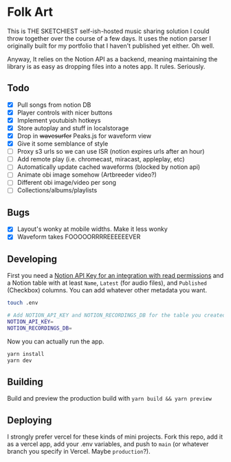 # Folk Art

This is THE SKETCHIEST self-ish-hosted music sharing solution I could throw together over the course of a few days. It uses the notion parser I originally built for my portfolio that I haven't published yet either. Oh well.

Anyway, It relies on the Notion API as a backend, meaning maintaining the library is as easy as dropping files into a notes app. It rules. Seriously.

## Todo

- [x] Pull songs from notion DB
- [x] Player controls with nicer buttons
- [x] Implement youtubish hotkeys
- [x] Store autoplay and stuff in localstorage
- [x] Drop in ~~wavesurfer~~ Peaks.js for waveform view
- [x] Give it some semblance of style 
- [ ] Proxy s3 urls so we can use ISR (notion expires urls after an hour)
- [ ] Add remote play (i.e. chromecast, miracast, appleplay, etc)
- [ ] Automatically update cached waveforms (blocked by notion api)
- [ ] Animate obi image somehow (Artbreeder video?)
- [ ] Different obi image/video per song
- [ ] Collections/albums/playlists

## Bugs

- [x] Layout's wonky at mobile widths. Make it less wonky
- [x] Waveform takes FOOOOORRRREEEEEEVER

## Developing

First you need a [Notion API Key for an integration with read permissions](https://developers.notion.com/docs/getting-started) and a Notion table with at least `Name`, `Latest` (for audio files), and `Published` (Checkbox) columns. You can add whatever other metadata you want.

```bash
touch .env

# Add NOTION_API_KEY and NOTION_RECORDINGS_DB for the table you created earlier.
NOTION_API_KEY=
NOTION_RECORDINGS_DB=
```

Now you can actually run the app.

```bash
yarn install
yarn dev
```

## Building

Build and preview the production build with `yarn build && yarn preview`

## Deploying

I strongly prefer vercel for these kinds of mini projects. Fork this repo, add it as a vercel app, add your .env variables, and push to `main` (or whatever branch you specify in Vercel. Maybe `production`?).

